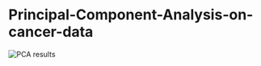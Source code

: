 # Principal-Component-Analysis-on-cancer-data

![PCA results](https://github.com/user-attachments/assets/ba6e9069-d011-4be3-a425-2ace4491a957)
